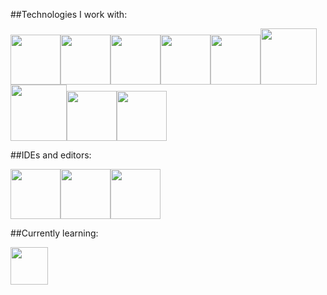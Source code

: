 ##Technologies I work with:

<img src="https://raw.githubusercontent.com/bablubambal/All_logo_and_pictures/main/programming%20languages/c.svg" width="80" height="80"/><img src="https://raw.githubusercontent.com/bablubambal/All_logo_and_pictures/main/programming%20languages/c%2B%2B.svg" width="80" height="80"/><img src="https://raw.githubusercontent.com/bablubambal/All_logo_and_pictures/main/programming%20languages/java.svg" width="80" height="80"/><img src="https://raw.githubusercontent.com/bablubambal/All_logo_and_pictures/main/programming%20languages/python.svg" width="80" height="80"/><img src="https://raw.githubusercontent.com/bablubambal/All_logo_and_pictures/main/programming%20languages/javascript.svg" width="80" height="80"/><img src="https://raw.githubusercontent.com/bablubambal/All_logo_and_pictures/main/others/html.svg" width="90" height="90"/><img src="https://raw.githubusercontent.com/bablubambal/All_logo_and_pictures/main/others/css.svg" width="90" height="90"/><img src="https://raw.githubusercontent.com/bablubambal/All_logo_and_pictures/main/databases/oracle.svg" width="80" height="80"/><img src="https://raw.githubusercontent.com/bablubambal/All_logo_and_pictures/main/databases/mysql.svg" width="80" height="80"/>        
    
##IDEs and editors:

<img src="https://raw.githubusercontent.com/bablubambal/All_logo_and_pictures/main/ides/intellij.svg" width="80" height="80"/><img src="https://raw.githubusercontent.com/bablubambal/All_logo_and_pictures/main/ides/pycharm.svg" width="80" height="80"/><img src="https://raw.githubusercontent.com/bablubambal/All_logo_and_pictures/main/text%20editors/vscode.svg" width="80" height="80"/>

##Currently learning:

<img src="https://raw.githubusercontent.com/abrahamcalf/programming-languages-logos/master/src/ruby/ruby.svg" width="60" height="60"/>


